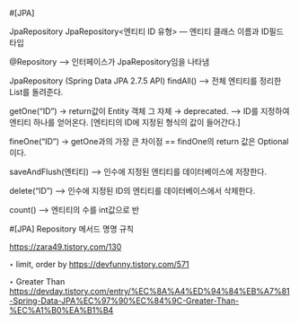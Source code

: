 

#[JPA]

JpaRepository 
JpaRepository<엔티티 ID 유형>
— 엔티티 클래스 이름과 ID필드 타입

@Repository —> 인터페이스가 JpaRepository임을 나타냄 

JpaRepository (Spring Data JPA 2.7.5 API)
findAll()
—> 전체 엔티티를 정리한 List를 돌려준다. 

getOne(“ID”) → return값이 Entity 객체 그 자체 → deprecated.
—> ID를 지정하여 엔티티 하나를 얻어온다. [엔티티의 ID에 지정된 형식의 값이 들어간다.]

fineOne(“ID”) → getOne과의 가장 큰 차이점 == findOne의 return 값은 Optional 이다.

saveAndFlush(엔티티)
—> 인수에 지정된 엔티티를 데이터베이스에 저장한다. 

delete(“ID”)
—> 인수에 지정된 ID의 엔티티를 데이터베이스에서 삭제한다.

count()
—> 엔티티의 수를 int값으로 반


#[JPA] Repository 메서드 명명 규칙

https://zara49.tistory.com/130

‣ limit, order by
https://devfunny.tistory.com/571

‣ Greater Than
https://devday.tistory.com/entry/%EC%8A%A4%ED%94%84%EB%A7%81-Spring-Data-JPA%EC%97%90%EC%84%9C-Greater-Than-%EC%A1%B0%EA%B1%B4


